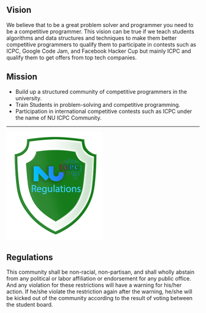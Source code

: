 ## Vision
We believe that to be a great problem solver and programmer you need to be a competitive programmer. This vision can be true if we teach students algorithms and data structures and techniques to make them better competitive programmers to qualify them to participate in contests such as ICPC, Google Code Jam, and Facebook Hacker Cup but mainly ICPC and qualify them to get offers from top tech companies.
## Mission
-	Build up a structured community of competitive programmers in the university.
- Train Students in problem-solving and competitive programming. 
-	Participation in international competitive contests such as ICPC under the name of NU ICPC Community.
-----------------------------------------------------------------------
<img src=https://github.com/ICPC-NU/ICPC-NU-Resources/blob/master/github_mats/regu.png>

## Regulations
This community shall be non-racial, non-partisan, and shall wholly abstain from any political or labor affiliation or endorsement for any public office. And any violation for these restrictions will have a warning for his/her action. If he/she violate the restriction again after the warning, he/she will be kicked out of the community according to the result of voting between the student board.

